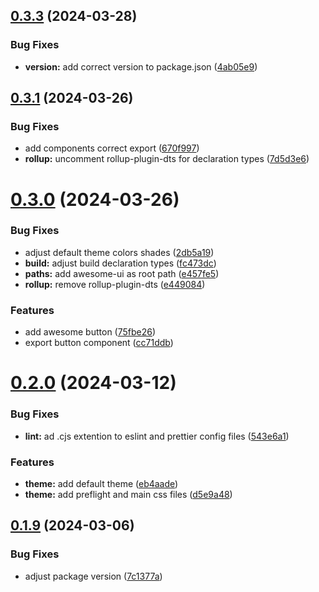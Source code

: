 ## [0.3.3](https://github.com/alancleyton/awesome-ui/compare/v0.3.1...v0.3.3) (2024-03-28)


### Bug Fixes

* **version:** add correct version to package.json ([4ab05e9](https://github.com/alancleyton/awesome-ui/commit/4ab05e9dbae3ae38f3e160096625e79749f04b0a))



## [0.3.1](https://github.com/alancleyton/awesome-ui/compare/v0.3.0...v0.3.1) (2024-03-26)


### Bug Fixes

* add components correct export ([670f997](https://github.com/alancleyton/awesome-ui/commit/670f99721b71a5f6ac04b09e2d4a37e53a994ecc))
* **rollup:** uncomment rollup-plugin-dts for declaration types ([7d5d3e6](https://github.com/alancleyton/awesome-ui/commit/7d5d3e64b42edbf0e97d35dcbb3ef64014bc17db))



# [0.3.0](https://github.com/alancleyton/awesome-ui/compare/v0.2.0...v0.3.0) (2024-03-26)


### Bug Fixes

* adjust default theme colors shades ([2db5a19](https://github.com/alancleyton/awesome-ui/commit/2db5a19c69304ae6cd9aeb3f6d9f22a33aace55c))
* **build:** adjust build declaration types ([fc473dc](https://github.com/alancleyton/awesome-ui/commit/fc473dcef9e495073822a5678331d8cd45b7172e))
* **paths:** add awesome-ui as root path ([e457fe5](https://github.com/alancleyton/awesome-ui/commit/e457fe5da72f7d819ec4629caeafd8a2079d1ea0))
* **rollup:** remove rollup-plugin-dts ([e449084](https://github.com/alancleyton/awesome-ui/commit/e44908404af5b59afd2296cbe4d4dbfb56e919d4))


### Features

* add awesome button ([75fbe26](https://github.com/alancleyton/awesome-ui/commit/75fbe26a8b757df7d2e98d864bd648bffdd0fb5b))
* export button component ([cc71ddb](https://github.com/alancleyton/awesome-ui/commit/cc71ddbca3cb9b941acf928e8d81166df7b11ad3))



# [0.2.0](https://github.com/alancleyton/awesome-ui/compare/v0.1.9...v0.2.0) (2024-03-12)


### Bug Fixes

* **lint:** ad .cjs extention to eslint and prettier config files ([543e6a1](https://github.com/alancleyton/awesome-ui/commit/543e6a158e47e1db3c55da627365310f3539f2f4))


### Features

* **theme:** add default theme ([eb4aade](https://github.com/alancleyton/awesome-ui/commit/eb4aadefe0d735c14b55067647da3cf20866032a))
* **theme:** add preflight and main css files ([d5e9a48](https://github.com/alancleyton/awesome-ui/commit/d5e9a4828d1e042432b1697d032c0419edf1dc50))



## [0.1.9](https://github.com/alancleyton/awesome-ui/compare/v0.1.8...v0.1.9) (2024-03-06)


### Bug Fixes

* adjust package version ([7c1377a](https://github.com/alancleyton/awesome-ui/commit/7c1377a9aab3a40598712d4f2bd015314d043c5b))



